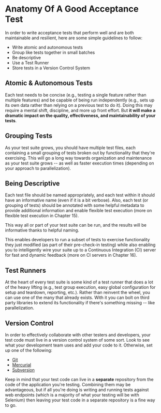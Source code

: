 # Anatomy Of A Good Acceptance Test

In order to write acceptance tests that perform well and are both maintainable and resilient, here are some simple guidelines to follow:

+ Write atomic and autonomous tests
+ Group like tests together in small batches
+ Be descriptive
+ Use a Test Runner
+ Store tests in a Version Control System

## Atomic & Autonomous Tests

Each test needs to be concise (e.g., testing a single feature rather than multiple features) and be capable of being run independently (e.g., sets up its own data rather than relying on a previous test to do it). Doing this may require a mental shift, discipline, and more up front effort. But __it will make a dramatic impact on the quality, effectiveness, and maintainability of your tests__.

## Grouping Tests

As your test suite grows, you should have multiple test files, each containing a small grouping of tests broken out by functionality that they're exercising. This will go a long way towards organization and maintenance as your test suite grows -- as well as faster execution times (depending on your approach to parallelization).

## Being Descriptive

Each test file should be named appropriately, and each test within it should have an informative name (even if it is a bit verbose). Also, each test (or grouping of tests) should be annotated with some helpful metadata to provide additional information and enable flexible test execution (more on flexible test execution in Chapter 15).

This way all or part of your test suite can be run, and the results will be informative thanks to helpful naming.

This enables developers to run a subset of tests to exercise functionality they just modified (as part of their pre-check-in testing) while also enabling you to intelligently wire your suite up to a Continuous Integration (CI) server for fast and dynamic feedback (more on CI servers in Chapter 16).

## Test Runners

At the heart of every test suite is some kind of a test runner that does a lot of the heavy lifting (e.g., test group execution, easy global configuration for setup and teardown, reporting, etc.). Rather than reinvent the wheel, you can use one of the many that already exists. With it you can bolt on third party libraries to extend its functionality if there's something missing -- like parallelization.

## Version Control

In order to effectively collaborate with other testers and developers, your test code must live in a version control system of some sort. Look to see what your development team uses and add your code to it. Otherwise, set up one of the following:

+ [Git](http://git-scm.com/)
+ [Mercurial](https://www.mercurial-scm.org/)
+ [Subversion](http://subversion.apache.org/)

Keep in mind that your test code can live in a __separate__ repository from the code of the application you're testing. Combining them may be advantageous, but if all you're doing is writing and running tests against web endpoints (which is a majority of what your testing will be with Selenium) then leaving your test code in a separate repository is a fine way to go.
